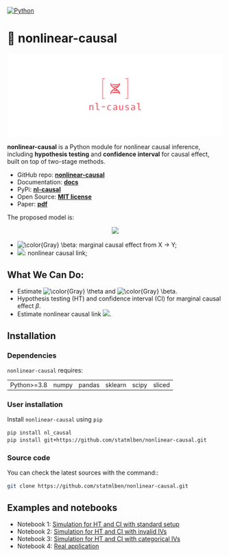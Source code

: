 <!-- ![Pypi](https://badge.fury.io/py/dnn-locate.svg) -->
[![Python](https://img.shields.io/badge/python-3-blue.svg)](https://www.python.org/)
<!-- ![License](https://img.shields.io/pypi/l/keras-bert.svg) -->
<!-- ![Downloads](https://static.pepy.tech/badge/dnn-locate)
![MonthDownloads](https://pepy.tech/badge/dnn-locate/month) -->


# 🧬 nonlinear-causal

<!-- <img style="float: left; max-width: 10%" src="./logo/logo_transparent.png"> -->

![logo](./logo/logo_cover_transparent.png)

**nonlinear-causal** is a Python module for nonlinear causal inference, including **hypothesis testing** and **confidence interval** for causal effect, built on top of two-stage methods. 

- GitHub repo: [**nonlinear-causal**](https://github.com/statmlben/nonlinear-causal)
- Documentation: [**docs**]()
- PyPi: [**nl-causal**]()
- Open Source: [**MIT license**]()
- Paper: [**pdf**]()


<!-- <script type="text/javascript" charset="utf-8" 
src="https://cdn.mathjax.org/mathjax/latest/MathJax.js?config=TeX-AMS-MML_HTMLorMML,
https://vincenttam.github.io/javascripts/MathJaxLocal.js"></script> -->

The proposed model is:
<center>
<img src="https://latex.codecogs.com/svg.image?{\centering&space;\color{RoyalBlue}&space;\phi(x)&space;=&space;\mathbf{z}^\prime&space;\boldsymbol{\theta}&space;&plus;&space;w,&space;\quad&space;y&space;=&space;\beta&space;\phi(x)&space;&plus;&space;\mathbf{z}^\prime&space;\boldsymbol{\alpha}&space;&plus;&space;\epsilon}"" width="300">
</center>

<!-- $$
\phi(x) = \mathbf{z}^\prime \mathbf{\theta} + w, \quad y = \beta \phi(x) + \mathbf{z}^\prime \mathbf{\alpha} + \epsilon
$$ -->

- <img src="https://latex.codecogs.com/svg.image?\color{RoyalBlue}&space;\beta" title="\color{Gray} \beta" />: marginal causal effect from X -> Y;
- <img src="https://latex.codecogs.com/svg.image?\color{RoyalBlue}&space;\phi(\cdot)" tilte="\phi"/>: nonlinear causal link;

<!-- ![logo](./logo/model_black.gif) -->


## What We Can Do:
- Estimate <img src="https://latex.codecogs.com/svg.image?\color{RoyalBlue}&space;\theta" title="\color{Gray} \theta" /> and <img src="https://latex.codecogs.com/svg.image?\color{RoyalBlue}&space;\beta" title="\color{Gray} \beta" />.
- Hypothesis testing (HT) and confidence interval (CI) for marginal causal effect $\beta$.
- Estimate nonlinear causal link <img src="https://latex.codecogs.com/svg.image?\color{RoyalBlue}&space;\phi(\cdot)" tilte="\phi"/>.


## Installation

### Dependencies

`nonlinear-causal` requires:

| | | | | | |
|-|-|-|-|-|-|
| Python>=3.8 | numpy | pandas | sklearn | scipy | sliced |

### User installation

Install `nonlinear-causal` using ``pip``

```bash
pip install nl_causal
pip install git+https://github.com/statmlben/nonlinear-causal.git
```
### Source code

You can check the latest sources with the command::

```bash
git clone https://github.com/statmlben/nonlinear-causal.git
```

## Examples and notebooks

- Notebook 1: [Simulation for HT and CI with standard setup](sim_main.ipynb)
- Notebook 2: [Simulation for HT and CI with invalid IVs](sim_invalid_IVS.ipynb)
- Notebook 3: [Simulation for HT and CI with categorical IVs](sim_main.ipynb)
- Notebook 4: [Real application]()














<!-- This project was created by [Ben Dai](www.bendai.org), [Chunlin Li](https://github.com/chunlinli) and [Haoran Xue](https://xue-hr.github.io/).  If there is any problem and suggestion please contact me via <bdai@umn.edu>. -->

